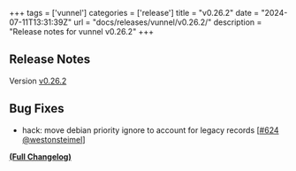 +++
tags = ['vunnel']
categories = ['release']
title = "v0.26.2"
date = "2024-07-11T13:31:39Z"
url = "docs/releases/vunnel/v0.26.2/"
description = "Release notes for vunnel v0.26.2"
+++

## Release Notes

Version [v0.26.2](https://github.com/anchore/vunnel/releases/tag/v0.26.2)

## Bug Fixes

- hack: move debian priority ignore to account for legacy records [[#624](https://github.com/anchore/vunnel/pull/624) [@westonsteimel](https://github.com/westonsteimel)]

**[(Full Changelog)](https://github.com/anchore/vunnel/compare/v0.26.1...v0.26.2)**
